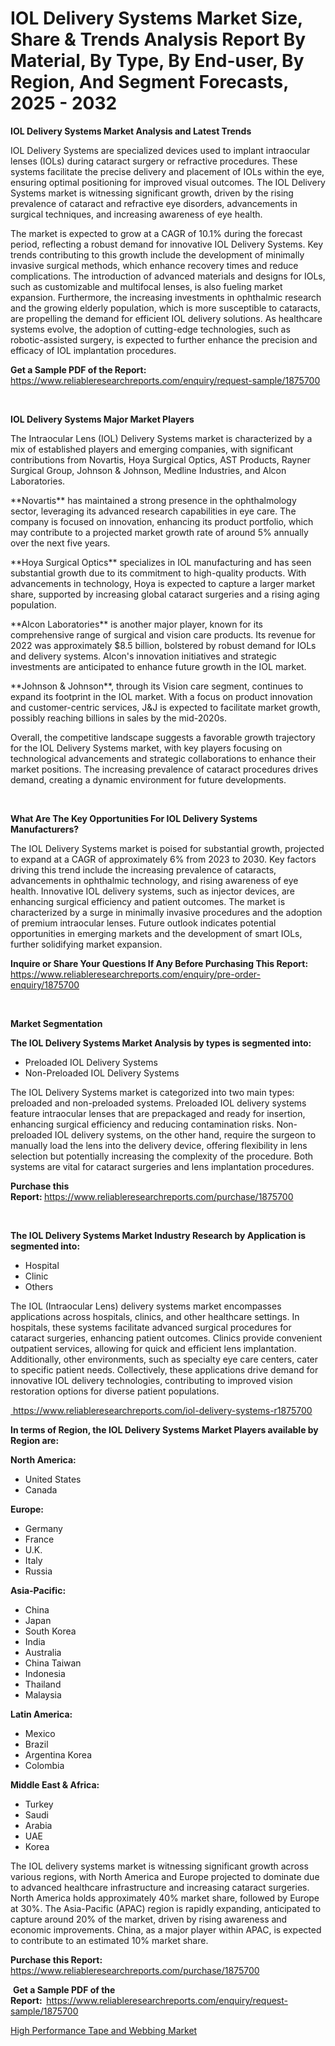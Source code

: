 <p><h1>IOL Delivery Systems Market Size, Share & Trends Analysis Report By Material, By Type, By End-user, By Region, And Segment Forecasts, 2025 - 2032</h1></p><p><strong>IOL Delivery Systems Market Analysis and Latest Trends</strong></p>
<p><p>IOL Delivery Systems are specialized devices used to implant intraocular lenses (IOLs) during cataract surgery or refractive procedures. These systems facilitate the precise delivery and placement of IOLs within the eye, ensuring optimal positioning for improved visual outcomes. The IOL Delivery Systems market is witnessing significant growth, driven by the rising prevalence of cataract and refractive eye disorders, advancements in surgical techniques, and increasing awareness of eye health.</p><p>The market is expected to grow at a CAGR of 10.1% during the forecast period, reflecting a robust demand for innovative IOL Delivery Systems. Key trends contributing to this growth include the development of minimally invasive surgical methods, which enhance recovery times and reduce complications. The introduction of advanced materials and designs for IOLs, such as customizable and multifocal lenses, is also fueling market expansion. Furthermore, the increasing investments in ophthalmic research and the growing elderly population, which is more susceptible to cataracts, are propelling the demand for efficient IOL delivery solutions. As healthcare systems evolve, the adoption of cutting-edge technologies, such as robotic-assisted surgery, is expected to further enhance the precision and efficacy of IOL implantation procedures.</p></p>
<p><strong>Get a Sample PDF of the Report:&nbsp;</strong> <a href="https://www.reliableresearchreports.com/enquiry/request-sample/1875700?utm_campaign=2652&utm_medium=2&utm_source=Github&utm_content=ia&utm_term=05032025&utm_id=iol-delivery-systems">https://www.reliableresearchreports.com/enquiry/request-sample/1875700</a></p>
<p>&nbsp;</p>
<p><strong>IOL Delivery Systems Major Market Players</strong></p>
<p><p>The Intraocular Lens (IOL) Delivery Systems market is characterized by a mix of established players and emerging companies, with significant contributions from Novartis, Hoya Surgical Optics, AST Products, Rayner Surgical Group, Johnson & Johnson, Medline Industries, and Alcon Laboratories. </p><p>**Novartis** has maintained a strong presence in the ophthalmology sector, leveraging its advanced research capabilities in eye care. The company is focused on innovation, enhancing its product portfolio, which may contribute to a projected market growth rate of around 5% annually over the next five years.</p><p>**Hoya Surgical Optics** specializes in IOL manufacturing and has seen substantial growth due to its commitment to high-quality products. With advancements in technology, Hoya is expected to capture a larger market share, supported by increasing global cataract surgeries and a rising aging population.</p><p>**Alcon Laboratories** is another major player, known for its comprehensive range of surgical and vision care products. Its revenue for 2022 was approximately $8.5 billion, bolstered by robust demand for IOLs and delivery systems. Alcon's innovation initiatives and strategic investments are anticipated to enhance future growth in the IOL market.</p><p>**Johnson & Johnson**, through its Vision care segment, continues to expand its footprint in the IOL market. With a focus on product innovation and customer-centric services, J&J is expected to facilitate market growth, possibly reaching billions in sales by the mid-2020s.</p><p>Overall, the competitive landscape suggests a favorable growth trajectory for the IOL Delivery Systems market, with key players focusing on technological advancements and strategic collaborations to enhance their market positions. The increasing prevalence of cataract procedures drives demand, creating a dynamic environment for future developments.</p></p>
<p>&nbsp;</p>
<p><strong>What Are The Key Opportunities For IOL Delivery Systems Manufacturers?</strong></p>
<p><p>The IOL Delivery Systems market is poised for substantial growth, projected to expand at a CAGR of approximately 6% from 2023 to 2030. Key factors driving this trend include the increasing prevalence of cataracts, advancements in ophthalmic technology, and rising awareness of eye health. Innovative IOL delivery systems, such as injector devices, are enhancing surgical efficiency and patient outcomes. The market is characterized by a surge in minimally invasive procedures and the adoption of premium intraocular lenses. Future outlook indicates potential opportunities in emerging markets and the development of smart IOLs, further solidifying market expansion.</p></p>
<p><strong>Inquire or Share Your Questions If Any Before Purchasing This Report:</strong> <a href="https://www.reliableresearchreports.com/enquiry/pre-order-enquiry/1875700?utm_campaign=2652&utm_medium=2&utm_source=Github&utm_content=ia&utm_term=05032025&utm_id=iol-delivery-systems">https://www.reliableresearchreports.com/enquiry/pre-order-enquiry/1875700</a></p>
<p>&nbsp;</p>
<p><strong>Market Segmentation</strong></p>
<p><strong>The IOL Delivery Systems Market Analysis by types is segmented into:</strong></p>
<p><ul><li>Preloaded IOL Delivery Systems</li><li>Non-Preloaded IOL Delivery Systems</li></ul></p>
<p><p>The IOL Delivery Systems market is categorized into two main types: preloaded and non-preloaded systems. Preloaded IOL delivery systems feature intraocular lenses that are prepackaged and ready for insertion, enhancing surgical efficiency and reducing contamination risks. Non-preloaded IOL delivery systems, on the other hand, require the surgeon to manually load the lens into the delivery device, offering flexibility in lens selection but potentially increasing the complexity of the procedure. Both systems are vital for cataract surgeries and lens implantation procedures.</p></p>
<p><strong>Purchase this Report:&nbsp;</strong><a href="https://www.reliableresearchreports.com/purchase/1875700?utm_campaign=2652&utm_medium=2&utm_source=Github&utm_content=ia&utm_term=05032025&utm_id=iol-delivery-systems">https://www.reliableresearchreports.com/purchase/1875700</a></p>
<p>&nbsp;</p>
<p><strong>The IOL Delivery Systems Market Industry Research by Application is segmented into:</strong></p>
<p><ul><li>Hospital</li><li>Clinic</li><li>Others</li></ul></p>
<p><p>The IOL (Intraocular Lens) delivery systems market encompasses applications across hospitals, clinics, and other healthcare settings. In hospitals, these systems facilitate advanced surgical procedures for cataract surgeries, enhancing patient outcomes. Clinics provide convenient outpatient services, allowing for quick and efficient lens implantation. Additionally, other environments, such as specialty eye care centers, cater to specific patient needs. Collectively, these applications drive demand for innovative IOL delivery technologies, contributing to improved vision restoration options for diverse patient populations.</p></p>
<p><a href="https://www.reliableresearchreports.com/iol-delivery-systems-r1875700?utm_campaign=2652&utm_medium=2&utm_source=Github&utm_content=ia&utm_term=05032025&utm_id=iol-delivery-systems">&nbsp;https://www.reliableresearchreports.com/iol-delivery-systems-r1875700</a></p>
<p><strong>In terms of Region, the IOL Delivery Systems Market Players available by Region are:</strong></p>
<p>
    <p> <strong> North America: </strong>
        <ul>
            <li>United States</li>
            <li>Canada</li>
        </ul>
        </p> 
    <p> <strong> Europe: </strong>
        <ul>
            <li>Germany</li>
            <li>France</li>
            <li>U.K.</li>
            <li>Italy</li>
            <li>Russia</li>
        </ul>
        </p> 
    <p> <strong> Asia-Pacific: </strong>
        <ul>
            <li>China</li>
            <li>Japan</li>
            <li>South Korea</li>
            <li>India</li>
            <li>Australia</li>
            <li>China Taiwan</li>
            <li>Indonesia</li>
            <li>Thailand</li>
            <li>Malaysia</li>
        </ul>
        </p> 
    <p> <strong> Latin America: </strong>
        <ul>
            <li>Mexico</li>
            <li>Brazil</li>
            <li>Argentina Korea</li>
            <li>Colombia</li>
        </ul>
        </p> 
    <p> <strong> Middle East & Africa: </strong>
        <ul>
            <li>Turkey</li>
            <li>Saudi</li>
            <li>Arabia</li>
            <li>UAE</li>
            <li>Korea</li>
        </ul>
    </p>
    </p>
<p><p>The IOL delivery systems market is witnessing significant growth across various regions, with North America and Europe projected to dominate due to advanced healthcare infrastructure and increasing cataract surgeries. North America holds approximately 40% market share, followed by Europe at 30%. The Asia-Pacific (APAC) region is rapidly expanding, anticipated to capture around 20% of the market, driven by rising awareness and economic improvements. China, as a major player within APAC, is expected to contribute to an estimated 10% market share.</p></p>
<p><strong>Purchase this Report: </strong><a href="https://www.reliableresearchreports.com/purchase/1875700?utm_campaign=2652&utm_medium=2&utm_source=Github&utm_content=ia&utm_term=05032025&utm_id=iol-delivery-systems">https://www.reliableresearchreports.com/purchase/1875700</a></p>
<p>&nbsp;<strong>Get a Sample PDF of the Report:&nbsp;&nbsp;</strong><a href="https://www.reliableresearchreports.com/enquiry/request-sample/1875700?utm_campaign=2652&utm_medium=2&utm_source=Github&utm_content=ia&utm_term=05032025&utm_id=iol-delivery-systems">https://www.reliableresearchreports.com/enquiry/request-sample/1875700</a></p>
<p><strong></strong></p>
<p><p><a href="https://github.com/oliveroste6/Market-Research-Report-List-1/blob/main/high-performance-tape-and-webbing-market.md?utm_campaign=2652&utm_medium=2&utm_source=Github&utm_content=ia&utm_term=05032025&utm_id=iol-delivery-systems">High Performance Tape and Webbing Market</a></p></p>